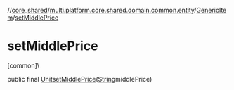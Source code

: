 //[core_shared](../../../index.md)/[multi.platform.core.shared.domain.common.entity](../index.md)/[GenericItem](index.md)/[setMiddlePrice](set-middle-price.md)

# setMiddlePrice

[common]\

public final [Unit](https://kotlinlang.org/api/latest/jvm/stdlib/kotlin/-unit/index.html)[setMiddlePrice](set-middle-price.md)([String](https://docs.oracle.com/javase/8/docs/api/java/lang/String.html)middlePrice)

